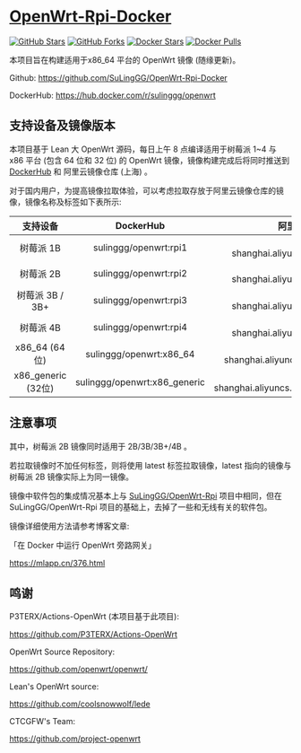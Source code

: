 # [OpenWrt-Rpi-Docker](https://github.com/SuLingGG/OpenWrt-Rpi-Docker)

[![GitHub Stars](https://img.shields.io/github/stars/SuLingGG/OpenWrt-Rpi-Docker.svg?style=flat-square&label=Stars&logo=github)](https://github.com/SuLingGG/OpenWrt-Rpi-Docker/stargazers)
[![GitHub Forks](https://img.shields.io/github/forks/SuLingGG/OpenWrt-Rpi-Docker.svg?style=flat-square&label=Forks&logo=github)](https://github.com/SuLingGG/OpenWrt-Rpi-Docker/fork)
[![Docker Stars](https://img.shields.io/docker/stars/sulinggg/openwrt.svg?style=flat-square&label=Stars&logo=docker)](https://hub.docker.com/r/sulinggg/openwrt)
[![Docker Pulls](https://img.shields.io/docker/pulls/sulinggg/openwrt.svg?style=flat-square&label=Pulls&logo=docker&color=orange)](https://hub.docker.com/r/sulinggg/openwrt)

本项目旨在构建适用于x86_64 平台的 OpenWrt 镜像 (随缘更新)。

Github: <https://github.com/SuLingGG/OpenWrt-Rpi-Docker>

DockerHub: <https://hub.docker.com/r/sulinggg/openwrt>

## 支持设备及镜像版本

本项目基于 Lean 大 OpenWrt 源码，每日上午 8 点编译适用于树莓派 1~4 与 x86 平台 (包含 64 位和 32 位) 的 OpenWrt 镜像，镜像构建完成后将同时推送到 [DockerHub](https://hub.docker.com/r/sulinggg/openwrt) 和 阿里云镜像仓库 (上海) 。

对于国内用户，为提高镜像拉取体验，可以考虑拉取存放于阿里云镜像仓库的镜像，镜像名称及标签如下表所示:

|      支持设备      |          DockerHub           |                    阿里云镜像仓库 (上海)                     |
| :----------------: | :--------------------------: | :----------------------------------------------------------: |
|     树莓派 1B      |    sulinggg/openwrt:rpi1     |    registry.cn-shanghai.aliyuncs.com/suling/openwrt:rpi1     |
|     树莓派 2B      |    sulinggg/openwrt:rpi2     |    registry.cn-shanghai.aliyuncs.com/suling/openwrt:rpi2     |
|  树莓派 3B / 3B+   |    sulinggg/openwrt:rpi3     |    registry.cn-shanghai.aliyuncs.com/suling/openwrt:rpi3     |
|     树莓派 4B      |    sulinggg/openwrt:rpi4     |    registry.cn-shanghai.aliyuncs.com/suling/openwrt:rpi4     |
|   x86_64 (64 位)   |   sulinggg/openwrt:x86_64    |   registry.cn-shanghai.aliyuncs.com/suling/openwrt:x86_64    |
| x86_generic (32位) | sulinggg/openwrt:x86_generic | registry.cn-shanghai.aliyuncs.com/suling/openwrt:x86_generic |

## 注意事项

其中，树莓派 2B 镜像同时适用于 2B/3B/3B+/4B 。 

若拉取镜像时不加任何标签，则将使用 latest 标签拉取镜像，latest 指向的镜像与树莓派 2B 镜像实际上为同一镜像。

镜像中软件包的集成情况基本上与 [SuLingGG/OpenWrt-Rpi](SuLingGG/OpenWrt-Rpi) 项目中相同，但在 SuLingGG/OpenWrt-Rpi 项目的基础上，去掉了一些和无线有关的软件包。

镜像详细使用方法请参考博客文章:

「在 Docker 中运行 OpenWrt 旁路网关」

<https://mlapp.cn/376.html>

## 鸣谢

P3TERX/Actions-OpenWrt (本项目基于此项目):

<https://github.com/P3TERX/Actions-OpenWrt>

OpenWrt Source Repository:

<https://github.com/openwrt/openwrt/>

Lean's OpenWrt source:

<https://github.com/coolsnowwolf/lede>

CTCGFW's Team:

<https://github.com/project-openwrt>
